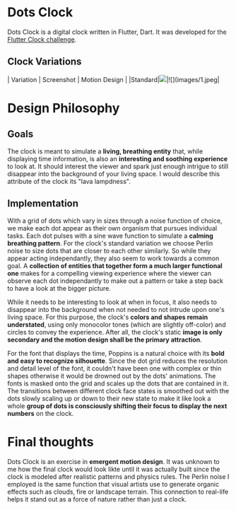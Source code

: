 # Dots Clock

Dots Clock is a digital clock written in Flutter, Dart. It was developed for the [Flutter Clock challenge](https://flutter.dev/clock). 


## Clock Variations

| Variation | Screenshot | Motion Design |
|Standard|![](images/dots_clock_standard.png)|![](images/1.jpeg|


# Design Philosophy

## Goals

The clock is meant to simulate a **living, breathing entity** that, while displaying time information, is also an **interesting and soothing experience** to look at. It should interest the viewer and spark just enough intrigue to still disappear into the background of your living space. I would describe this attribute of the clock its "lava lampdness".

## Implementation

With a grid of dots which vary in sizes through a noise function of choice, we make each dot appear as their own organism that pursues individual tasks. Each dot pulses with a sine wave function to simulate a **calming breathing pattern**. For the clock's standard variation we choose Perlin noise to size dots that are closer to each other similarly. So while they appear acting independantly, they also seem to work towards a common goal. A **collection of entities that together form a much larger functional one** makes for a compelling viewing experience where the viewer can observe each dot independantly to make out a pattern or take a step back to have a look at the bigger picture.

While it needs to be interesting to look at when in focus, it also needs to disappear into the background when not needed to not intrude upon one's living space. For this purpose, the clock's **colors and shapes remain understated**, using only monocolor tones (which are slightly off-color) and circles to convey the experience. After all, the clock's static **image is only secondary and the motion design shall be the primary attraction**.

For the font that displays the time, Poppins is a natural choice with its **bold and easy to recognize silhouette**. Since the dot grid reduces the resolution and detail level of the font, it couldn't have been one with complex or thin shapes otherwise it would be drowned out by the dots' animations. The fonts is masked onto the grid and scales up the dots that are contained in it. The transitions between different clock face states is smoothed out with the dots slowly scaling up or down to their new state to make it like look a whole **group of dots is consciously shifting their focus to display the next numbers** on the clock.

# Final thoughts

Dots Clock is an exercise in **emergent motion design**. It was unknown to me how the final clock would look likte until it was actually built since the clock is modeled after realistic patterns and physics rules. The Perlin noise I employed is the same function that visual artists use to generate organic effects such as clouds, fire or landscape terrain. This connection to real-life helps it stand out as a force of nature rather than just a clock.


